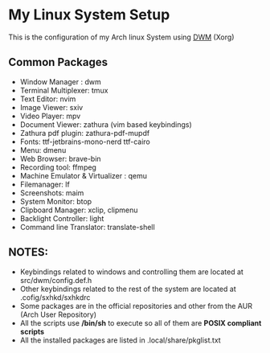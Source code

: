 # My Linux System Setup

This is the configuration of my Arch linux System using [DWM](https://dwm.suckless.org/) (Xorg)

## Common Packages
- Window Manager : dwm
- Terminal Multiplexer: tmux
- Text Editor: nvim
- Image Viewer: sxiv
- Video Player: mpv
- Document Viewer: zathura (vim based keybindings)
- Zathura pdf plugin: zathura-pdf-mupdf
- Fonts: ttf-jetbrains-mono-nerd ttf-cairo
- Menu: dmenu 
- Web Browser: brave-bin 
- Recording tool: ffmpeg
- Machine Emulator & Virtualizer : qemu
- Filemanager: lf
- Screenshots: maim
- System Monitor: btop
- Clipboard Manager: xclip, clipmenu
- Backlight Controller: light
- Command line Translator: translate-shell
 
## NOTES:
- Keybindings related to windows and controlling them are located at src/dwm/config.def.h 
- Other keybindings related to the rest of the system are located at .cofig/sxhkd/sxhkdrc 
- Some packages are in the official repositories and other from the AUR (Arch User Repository)
- All the scripts use **/bin/sh** to execute so all of them are **POSIX compliant scripts**
- All the installed packages are listed in .local/share/pkglist.txt
